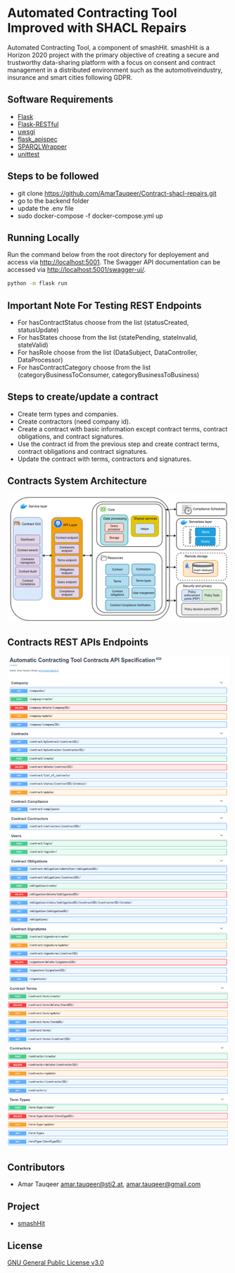 # Automated Contracting Tool Improved with SHACL Repairs

Automated Contracting Tool, a component of smashHit. smashHit is a Horizon 2020 project with the primary objective of creating a secure and trustworthy data-sharing platform with a focus on consent and contract management in a distributed environment such as the automotiveindustry, insurance and smart cities following GDPR.

## Software Requirements

- [Flask](https://flask.palletsprojects.com/en/1.1.x/)
- [Flask-RESTful](https://flask-restful.readthedocs.io/en/latest/)
- [uwsgi](https://uwsgi-docs.readthedocs.io/en/latest/)
- [flask_apispec](https://flask-apispec.readthedocs.io/en/latest/index.html)
- [SPARQLWrapper](https://rdflib.dev/sparqlwrapper/)
- [unittest](https://docs.python.org/3/library/unittest.html)

## Steps to be followed
- git clone https://github.com/AmarTauqeer/Contract-shacl-repairs.git
- go to the backend folder
- update the .env file
- sudo docker-compose -f docker-compose.yml up

## Running Locally

Run the command below from the root directory for deployement and access via [http://localhost:5001](http://localhost:5001). The Swagger API documentation can be accessed via [http://localhost:5001/swagger-ui/](http://localhost:5001/swagger-ui/).

```bash
python -m flask run

```

## Important Note For Testing REST Endpoints
- For hasContractStatus choose from the list (statusCreated, statusUpdate)
- For hasStates choose from the list (statePending, stateInvalid, stateValid)
- For hasRole choose from the list (DataSubject, DataController, DataProcessor)
- For hasContractCategory choose from the list (categoryBusinessToConsumer, categoryBusinessToBusiness)

## Steps to create/update a contract

- Create term types and companies.
- Create contractors (need company id).
- Create a contract with basic information except contract terms, contract obligations, and contract signatures.
- Use the contract id from the previous step and create contract terms, contract obligations and contract signatures.
- Update the contract with terms, contractors and signatures.




## Contracts System Architecture
![](/backend/images/semantic-contract-architecture.png)

## Contracts REST APIs Endpoints
![](/backend/images/contract-api-first-part.png)
![](/backend/images/contract-api-second-part.png)

## Contributors

- Amar Tauqeer
  amar.tauqeer@sti2.at, amar.tauqeer@gmail.com

## Project

- [smashHit](https://www.smashhit.eu/)

## License

[GNU General Public License v3.0](https://github.com/AmarTauqeer/SmashHitApi/blob/main/LICENSE)
